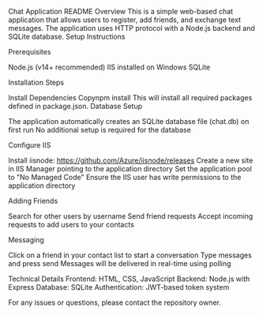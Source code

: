 
Chat Application README
Overview
This is a simple web-based chat application that allows users to register, add friends, and exchange text messages. The application uses HTTP protocol with a Node.js backend and SQLite database.
Setup Instructions

Prerequisites

Node.js (v14+ recommended)
IIS installed on Windows
SQLite

Installation Steps

Install Dependencies
Copynpm install
This will install all required packages defined in package.json.
Database Setup

The application automatically creates an SQLite database file (chat.db) on first run
No additional setup is required for the database


Configure IIS

Install iisnode: https://github.com/Azure/iisnode/releases
Create a new site in IIS Manager pointing to the application directory
Set the application pool to "No Managed Code"
Ensure the IIS user has write permissions to the application directory

Adding Friends

Search for other users by username
Send friend requests
Accept incoming requests to add users to your contacts


Messaging

Click on a friend in your contact list to start a conversation
Type messages and press send
Messages will be delivered in real-time using polling


Technical Details
Frontend: HTML, CSS, JavaScript
Backend: Node.js with Express
Database: SQLite
Authentication: JWT-based token system

For any issues or questions, please contact the repository owner.
